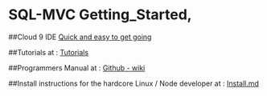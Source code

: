 # SQL-MVC Getting_Started,

##Cloud 9 IDE
[Quick and easy to get going](https://github.com/quale-quest/sql-mvc/blob/master/doc/Install-cloud9.md)

##Tutorials at :
[Tutorials](https://github.com/quale-quest/sql-mvc/blob/master/doc/Tutorials.md)

 
##Programmers Manual at : 
[Github - wiki](https://github.com/quale-quest/sql-mvc/wiki)



##Install instructions for the hardcore Linux / Node developer at :
[Install.md](https://github.com/quale-quest/sql-mvc/blob/master/doc/Install-linux.md)

